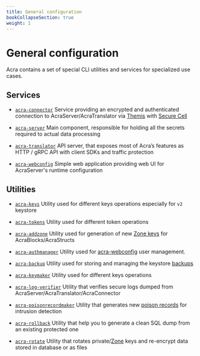 ```yaml
---
title: General configuration
bookCollapseSection: true
weight: 1
---
```


# General configuration

Acra contains a set of special CLI utilities and services for specialized use cases.


## Services

* [`acra-connector`](/acra/configuring-maintaining/general-configuration/acra-connector/)
  Service providing an encrypted and authenticated connection to AcraServer/AcraTranslator via [Themis](/themis/) with [Secure Cell](/themis/crypto-theory/cryptosystems/secure-cell)

* [`acra-server`](/acra/configuring-maintaining/general-configuration/acra-server/)
  Main component, responsible for holding all the secrets required to actual data processing

* [`acra-translator`](/acra/configuring-maintaining/general-configuration/acra-translator/)
  API server, that exposes most of Acra’s features as HTTP / gRPC API with client SDKs and traffic protection

* [`acra-webconfig`](/acra/configuring-maintaining/general-configuration/acra-webconfig/)
  Simple web application providing web UI for AcraServer's runtime configuration


## Utilities

* [`acra-keys`](/acra/configuring-maintaining/general-configuration/acra-keys/)
  Utility used for different keys operations especially for `v2` keystore

* [`acra-tokens`](/acra/configuring-maintaining/general-configuration/acra-tokens/)
  Utility used for different token operations

* [`acra-addzone`](/acra/configuring-maintaining/general-configuration/acra-addzone/)
  Utility used for generation of new [Zone keys](/acra/security-controls/zones/) for AcraBlocks/AcraStructs

* [`acra-authmanager`](acra/configuring-maintaining/general-configuration/acra-authmanager/)
  Utility used for [acra-webconfig](/acra/configuring-maintaining/general-configuration/acra-webconfig/) user management.

* [`acra-backup`](/acra/configuring-maintaining/general-configuration/acra-backup/)
  Utility used for storing and managing the keystore [backups](/acra/security-controls/key-management/operations/backup)

* [`acra-keymaker`](/acra/configuring-maintaining/general-configuration/acra-keymaker/)
  Utility used for different keys operations

* [`acra-log-verifier`](/acra/configuring-maintaining/general-configuration/acra-log-verifier/)
  Utility that verifies secure logs dumped from AcraServer/AcraTranslator/AcraConnector

* [`acra-poisonrecordmaker`](/acra/configuring-maintaining/general-configuration/acra-poisonrecordmaker/)
  Utility that generates new [poison records](/acra/security-controls/intrusion-detection) for intrusion detection

* [`acra-rollback`](/acra/configuring-maintaining/general-configuration/acra-rollback/)
  Utility that help you to generate a clean SQL dump from an existing protected one

* [`acra-rotate`](/acra/configuring-maintaining/general-configuration/acra-rotate/)
  Utility that rotates private/[Zone](/acra/security-controls/zones) keys and re-encrypt data stored in database or as files